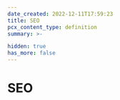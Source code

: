 ```yaml
---
date_created: 2022-12-11T17:59:23
title: SEO
pcx_content_type: definition
summary: >-

hidden: true
has_more: false
---
```


# SEO
